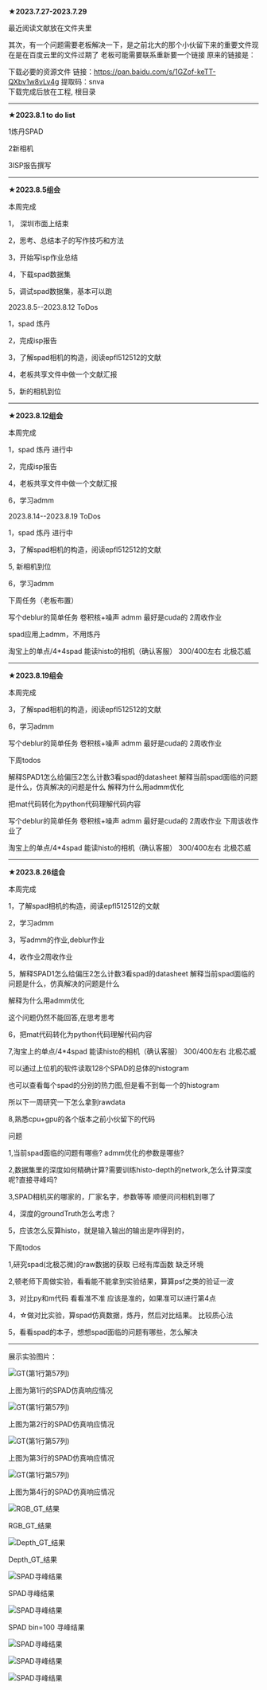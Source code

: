 **★2023.7.27-2023.7.29**

最近阅读文献放在文件夹里

其次，有一个问题需要老板解决一下，是之前北大的那个小伙留下来的重要文件现在是在百度云里的文件过期了
老板可能需要联系重新要一个链接
原来的链接是：

下载必要的资源文件
链接：https://pan.baidu.com/s/1GZof-keTT-QXbv1w8vLv4g 
提取码：snva   
下载完成后放在工程, 根目录

------------------------------------------

**★2023.8.1 to do list**

1炼丹SPAD

2新相机

3ISP报告撰写

------------------------------------------

**★2023.8.5组会**

本周完成

1， 深圳市面上结束

2，思考、总结本子的写作技巧和方法

3，开始写isp作业总结

4，下载spad数据集

5，调试spad数据集，基本可以跑

2023.8.5--2023.8.12 ToDos

1，spad 炼丹

2，完成isp报告

3，了解spad相机的构造，阅读epfl512512的文献

4，老板共享文件中做一个文献汇报

5，新的相机到位

------------------------------------------

**★2023.8.12组会**

本周完成

1，spad 炼丹 进行中

2，完成isp报告

4，老板共享文件中做一个文献汇报

6，学习admm

2023.8.14--2023.8.19 ToDos

1，spad 炼丹 进行中

3，了解spad相机的构造，阅读epfl512512的文献

5, 新相机到位

6，学习admm

下周任务（老板布置）

写个deblur的简单任务
卷积核+噪声
admm
最好是cuda的
2周收作业

spad应用上admm，不用炼丹

淘宝上的单点/4*4spad
能读histo的相机（确认客服）
300/400左右
北极芯威

------------------------------------------

**★2023.8.19组会**

本周完成

3，了解spad相机的构造，阅读epfl512512的文献

6，学习admm

写个deblur的简单任务
卷积核+噪声
admm
最好是cuda的
2周收作业


下周todos

解释SPAD1怎么给偏压2怎么计数3看spad的datasheet
解释当前spad面临的问题是什么，仿真解决的问题是什么
解释为什么用admm优化

把mat代码转化为python代码理解代码内容

写个deblur的简单任务
卷积核+噪声
admm
最好是cuda的
2周收作业
下周该收作业了


淘宝上的单点/4*4spad
能读histo的相机（确认客服）
300/400左右
北极芯威

-------------------------

**★2023.8.26组会**

本周完成

1，了解spad相机的构造，阅读epfl512512的文献

2，学习admm

3，写admm的作业,deblur作业

4，收作业2周收作业

5，解释SPAD1怎么给偏压2怎么计数3看spad的datasheet
解释当前spad面临的问题是什么，仿真解决的问题是什么

解释为什么用admm优化

这个问题仍然不能回答,在思考思考

6，把mat代码转化为python代码理解代码内容

7,淘宝上的单点/4*4spad
能读histo的相机（确认客服）
300/400左右
北极芯威

可以通过上位机的软件读取128个SPAD的总体的histogram

也可以查看每个spad的分别的热力图,但是看不到每一个的histogram

所以下一周研究一下怎么拿到rawdata

8,熟悉cpu+gpu的各个版本之前小伙留下的代码



问题

1,当前spad面临的问题有哪些? admm优化的参数是哪些?

2,数据集里的深度如何精确计算?需要训练histo-depth的network,怎么计算深度呢?直接寻峰吗?

3,SPAD相机买的哪家的，厂家名字，参数等等    顺便问问相机到哪了

4，深度的groundTruth怎么考虑？

5，应该怎么反算histo，就是输入输出的输出是咋得到的，



下周todos

1,研究spad(北极芯微)的raw数据的获取   已经有库函数 缺乏环境

2,顿老师下周做实验，看看能不能拿到实验结果，算算psf之类的验证一波

3，对比py和m代码   看看准不准   应该是准的，如果准可以进行第4点

4，☆做对比实验，算spad仿真数据，炼丹，然后对比结果。
比较质心法

5，看看spad的本子，想想spad面临的问题有哪些，怎么解决



----------------------------

展示实验图片：

![GT(第1行第57列)](./Spad_histo_300/img_SPAD_0000.png)

上图为第1行的SPAD仿真响应情况

![GT(第1行第57列)](./Spad_histo_300/img_SPAD_0001.png)

上图为第2行的SPAD仿真响应情况

![GT(第1行第57列)](./Spad_histo_300/img_SPAD_0002.png)

上图为第3行的SPAD仿真响应情况

![GT(第1行第57列)](./Spad_histo_300/img_SPAD_0003.png)

上图为第4行的SPAD仿真响应情况



![RGB_GT_结果](./RGB_GT.jpg)

RGB_GT_结果

![Depth_GT_结果](./SPAD_Depth_GT_Py/bathroom2_view_2_depth.png)

Depth_GT_结果

![SPAD寻峰结果](./spad_depth_max_002.jpg)

SPAD寻峰结果

![SPAD寻峰结果](./untitled.jpg)

SPAD bin=100 寻峰结果



![SPAD寻峰结果](./histo/img_histo_0000_0000.png)

![SPAD寻峰结果](./histo/img_histo_0000_0001.png)

![SPAD寻峰结果](./histo/img_histo_0000_0002.png)

